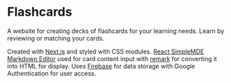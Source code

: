 # Flashcards 

A website for creating decks of flashcards for your learning needs. Learn by reviewing or matching your cards. 

Created with [Next.js](https://firebase.google.com) and styled with CSS modules. [React SimpleMDE Markdown Editor](https://github.com/RIP21/react-simplemde-editor) used for card content input 
with [remark](https://github.com/remarkjs/remark/tree/main) for converting it into HTML for display. 
Uses [Firebase](https://firebase.google.com) for data storage with Google Authentication for user access.
